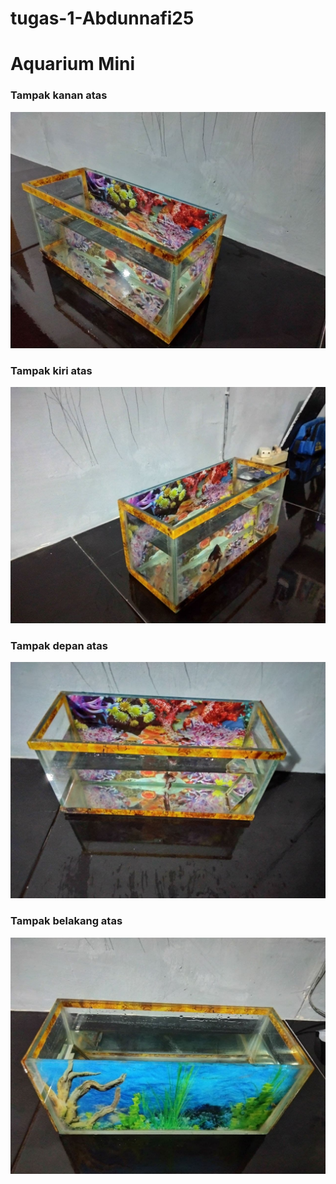 # tugas-1-Abdunnafi25
# Aquarium Mini 

### Tampak kanan atas
![image](https://github.com/cg2021a/tugas-1-Abdunnafi25/blob/main/file%20dokumentasi/photo_2021-09-21_20-11-18.jpg)
### Tampak kiri atas
![image](https://github.com/cg2021a/tugas-1-Abdunnafi25/blob/main/file%20dokumentasi/photo_2021-09-21_20-11-45.jpg)
### Tampak depan atas
![image](https://github.com/cg2021a/tugas-1-Abdunnafi25/blob/main/file%20dokumentasi/photo_2021-09-21_20-11-52.jpg)
### Tampak belakang atas
![image](https://github.com/cg2021a/tugas-1-Abdunnafi25/blob/main/file%20dokumentasi/photo_2021-09-21_20-11-48.jpg)




